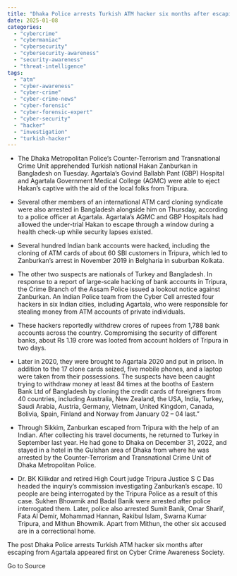 ```yaml
---
title: "Dhaka Police arrests Turkish ATM hacker six months after escaping from Agartala"
date: 2025-01-08
categories: 
  - "cybercrime"
  - "cybermaniac"
  - "cybersecurity"
  - "cybersecurity-awareness"
  - "security-awareness"
  - "threat-intelligence"
tags: 
  - "atm"
  - "cyber-awareness"
  - "cyber-crime"
  - "cyber-crime-news"
  - "cyber-forensic"
  - "cyber-forensic-expert"
  - "cyber-security"
  - "hacker"
  - "investigation"
  - "turkish-hacker"
---
```


- The Dhaka Metropolitan Police’s Counter-Terrorism and Transnational Crime Unit apprehended Turkish national Hakan Zanburkan in Bangladesh on Tuesday. Agartala’s Govind Ballabh Pant (GBP) Hospital and Agartala Government Medical College (AGMC) were able to eject Hakan’s captive with the aid of the local folks from Tripura.

- Several other members of an international ATM card cloning syndicate were also arrested in Bangladesh alongside him on Thursday, according to a police officer at Agartala. Agartala’s AGMC and GBP Hospitals had allowed the under-trial Hakan to escape through a window during a health check-up while security lapses existed.

- Several hundred Indian bank accounts were hacked, including the cloning of ATM cards of about 60 SBI customers in Tripura, which led to Zanburkan’s arrest in November 2019 in Belgharia in suburban Kolkata.

- The other two suspects are nationals of Turkey and Bangladesh. In response to a report of large-scale hacking of bank accounts in Tripura, the Crime Branch of the Assam Police issued a lookout notice against Zanburkan. An Indian Police team from the Cyber Cell arrested four hackers in six Indian cities, including Agartala, who were responsible for stealing money from ATM accounts of private individuals.

- These hackers reportedly withdrew crores of rupees from 1,788 bank accounts across the country. Compromising the security of different banks, about Rs 1.19 crore was looted from account holders of Tripura in two days.

- Later in 2020, they were brought to Agartala 2020 and put in prison. In addition to the 17 clone cards seized, five mobile phones, and a laptop were taken from their possessions. The suspects have been caught trying to withdraw money at least 84 times at the booths of Eastern Bank Ltd of Bangladesh by cloning the credit cards of foreigners from 40 countries, including Australia, New Zealand, the USA, India, Turkey, Saudi Arabia, Austria, Germany, Vietnam, United Kingdom, Canada, Bolivia, Spain, Finland and Norway from January 02 – 04 last.”

- Through Sikkim, Zanburkan escaped from Tripura with the help of an Indian. After collecting his travel documents, he returned to Turkey in September last year. He had gone to Dhaka on December 31, 2022, and stayed in a hotel in the Gulshan area of Dhaka from where he was arrested by the Counter-Terrorism and Transnational Crime Unit of Dhaka Metropolitan Police.

- Dr. BK Kilikdar and retired High Court judge Tripura Justice S C Das headed the inquiry’s commission investigating Zanburkan’s escape. 10 people are being interrogated by the Tripura Police as a result of this case. Sukhen Bhowmik and Badal Banik were arrested after police interrogated them. Later, police also arrested Sumit Banik, Omar Sharif, Fata Al Demir, Mohammad Hannan, Rakibul Islam, Swarna Kumar Tripura, and Mithun Bhowmik. Apart from Mithun, the other six accused are in a correctional home.

The post Dhaka Police arrests Turkish ATM hacker six months after escaping from Agartala appeared first on Cyber Crime Awareness Society.

Go to Source
